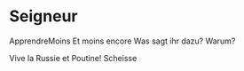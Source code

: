 Seigneur
========

ApprendreMoins
Et moins encore
Was sagt ihr dazu? Warum?

Vive la Russie et Poutine!
Scheisse